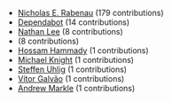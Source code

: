 * [Nicholas E. Rabenau](https://github.com/nerab) (179 contributions)
* [Dependabot](https://github.com/dependabot-bot) (14 contributions)
* [Nathan Lee](https://github.com/X0nic) (8 contributions)
* [](https://github.com/apps/dependabot) (8 contributions)
* [Hossam Hammady](https://github.com/hammady) (1 contributions)
* [Michael Knight](https://github.com/miknight) (1 contributions)
* [Steffen Uhlig](https://github.com/suhlig) (1 contributions)
* [Vítor Galvão](https://github.com/vitorgalvao) (1 contributions)
* [Andrew Markle](https://github.com/andrewmarkle) (1 contributions)